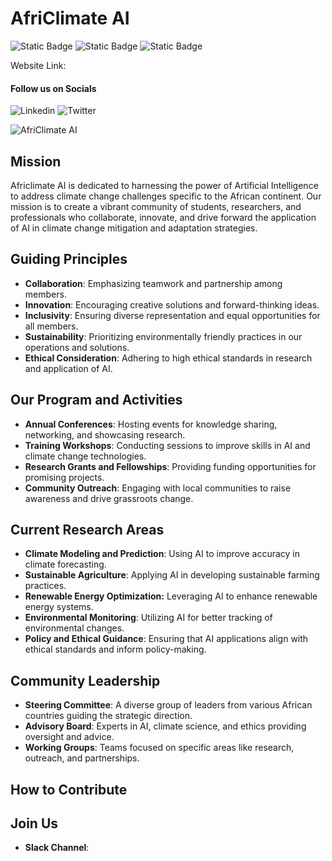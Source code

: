 # AfriClimate AI

![Static Badge](https://img.shields.io/badge/Climate-Change-green)
![Static Badge](https://img.shields.io/badge/Africa-Research-purple)
![Static Badge](https://img.shields.io/badge/Contribute-green)


Website Link: 

#### Follow us on Socials
![Linkedin](https://img.shields.io/badge/Linkedin-0e76a8?style=for-the-badge&logo=Linkedin&logoColor=white)
![Twitter](https://img.shields.io/badge/Twitter-informational?style=for-the-badge&logo=Twitter&logoColor=white)


![AfriClimate AI](https://github.com/africlimate-research/AfriclimmateAI-Community/assets/153819517/9e723b2a-03fb-48cf-9f83-fe8ed2ac28be)

## Mission

Africlimate AI is dedicated to harnessing the power of Artificial Intelligence to address climate change challenges specific to the African continent. Our mission is to create a vibrant community of students, researchers, and professionals who collaborate, innovate, and drive forward the application of AI in climate change mitigation and adaptation strategies.

## Guiding Principles

- **Collaboration**: Emphasizing teamwork and partnership among members.
- **Innovation**: Encouraging creative solutions and forward-thinking ideas.
- **Inclusivity**: Ensuring diverse representation and equal opportunities for all members.
- **Sustainability**: Prioritizing environmentally friendly practices in our operations and solutions.
- **Ethical Consideration**: Adhering to high ethical standards in research and application of AI.

## Our Program and Activities

- **Annual Conferences**: Hosting events for knowledge sharing, networking, and showcasing research.
- **Training Workshops**: Conducting sessions to improve skills in AI and climate change technologies.
- **Research Grants and Fellowships**: Providing funding opportunities for promising projects.
- **Community Outreach**: Engaging with local communities to raise awareness and drive grassroots change.

## Current Research Areas  

- **Climate Modeling and Prediction**: Using AI to improve accuracy in climate forecasting.
- **Sustainable Agriculture**: Applying AI in developing sustainable farming practices.
- **Renewable Energy Optimization:** Leveraging AI to enhance renewable energy systems.
- **Environmental Monitoring**: Utilizing AI for better tracking of environmental changes.
- **Policy and Ethical Guidance**: Ensuring that AI applications align with ethical standards and inform policy-making.

## Community Leadership

- **Steering Committee**: A diverse group of leaders from various African countries guiding the strategic direction.
- **Advisory Board**: Experts in AI, climate science, and ethics providing oversight and advice.
- **Working Groups**: Teams focused on specific areas like research, outreach, and partnerships.


## How to Contribute

## Join Us

- **Slack Channel**: 
